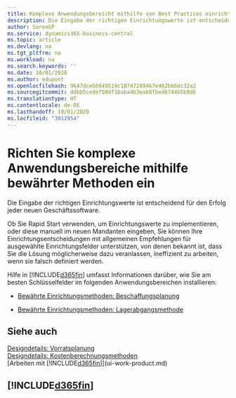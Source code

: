 ```yaml
---
title: Komplexe Anwendungsbereicht mithilfe von Best Practices einrichten | Microsoft Docs
description: Die Eingabe der richtigen Einrichtungswerte ist entscheidend für den Erfolg jeder neuen Geschäftssoftware.
author: SorenGP
ms.service: dynamics365-business-central
ms.topic: article
ms.devlang: na
ms.tgt_pltfrm: na
ms.workload: na
ms.search.keywords: ''
ms.date: 10/01/2020
ms.author: edupont
ms.openlocfilehash: 9647dcebb949519c187d7289467e462b66dc32a2
ms.sourcegitcommit: ddbb5cede750df1baba4b3eab8fbed6744b5b9d6
ms.translationtype: HT
ms.contentlocale: de-DE
ms.lasthandoff: 10/01/2020
ms.locfileid: "3912954"
---
```

# <a name="set-up-complex-application-areas-using-best-practices"></a>Richten Sie komplexe Anwendungsbereiche mithilfe bewährter Methoden ein
Die Eingabe der richtigen Einrichtungswerte ist entscheidend für den Erfolg jeder neuen Geschäftssoftware.  

 Ob Sie Rapid Start  verwenden, um Einrichtungswerte zu implementieren, oder diese manuell im neuen Mandanten eingeben, Sie können Ihre Einrichtungsentscheidungen mit allgemeinen Empfehlungen für ausgewählte Einrichtungsfelder unterstützen, von denen bekannt ist, dass Sie die Lösung möglicherweise dazu veranlassen, ineffizient zu arbeiten, wenn sie falsch definiert werden.  

 Hilfe in [!INCLUDE[d365fin](includes/d365fin_md.md)] umfasst Informationen darüber, wie Sie am besten Schlüsselfelder im folgenden Anwendungsbereichen installieren:  

-   [Bewährte Einrichtungsmethoden: Beschaffungsplanung](setup-best-practices-supply-planning.md)  

-   [Bewährte Einrichtungsmethoden: Lagerabgangsmethode](setup-best-practices-costing-method.md)  

## <a name="see-also"></a>Siehe auch  
[Designdetails: Vorratsplanung](design-details-supply-planning.md)   
[Designdetails: Kostenberechnungsmethoden](design-details-costing-methods.md)  
[Arbeiten mit [!INCLUDE[d365fin](includes/d365fin_md.md)]](ui-work-product.md)

## [!INCLUDE[d365fin](includes/free_trial_md.md)]  
 
